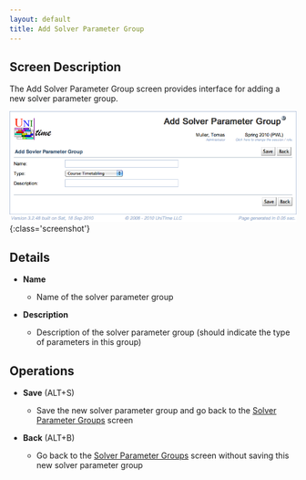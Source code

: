 ```yaml
---
layout: default
title: Add Solver Parameter Group
---
```



## Screen Description

The Add Solver Parameter Group screen provides interface for adding a new solver parameter group.

![Add Solver Parameter Group](images/add-solver-parameter-group-1.png){:class='screenshot'}

## Details

* **Name**
	* Name of the solver parameter group

* **Description**
	* Description of the solver parameter group (should indicate the type of parameters in this group)

## Operations

* **Save** (ALT+S)
	* Save the new solver parameter group and go back to the [Solver Parameter Groups](solver-parameter-groups) screen

* **Back** (ALT+B)
	* Go back to the [Solver Parameter Groups](solver-parameter-groups) screen without saving this new solver parameter group
